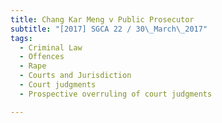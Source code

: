 ```yaml
---
title: Chang Kar Meng v Public Prosecutor 
subtitle: "[2017] SGCA 22 / 30\_March\_2017"
tags:
  - Criminal Law
  - Offences
  - Rape
  - Courts and Jurisdiction
  - Court judgments
  - Prospective overruling of court judgments

---
```


